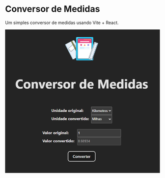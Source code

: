 # Conversor de Medidas

Um simples conversor de medidas usando Vite + React.

![Screenshot](/public/screenshot.png)
